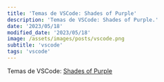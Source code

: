```yaml
---
title: 'Temas de VSCode: Shades of Purple'
description: 'Temas de VSCode: Shades of Purple.'
date: '2023/05/18'
modified_date: '2023/05/18'
image: /assets/images/posts/vscode.png
subtitle: 'vscode'
tags: 'vscode'
---
```


Temas de VSCode: [Shades of Purple](https://marketplace.visualstudio.com/items?itemName=ahmadawais.shades-of-purple)
